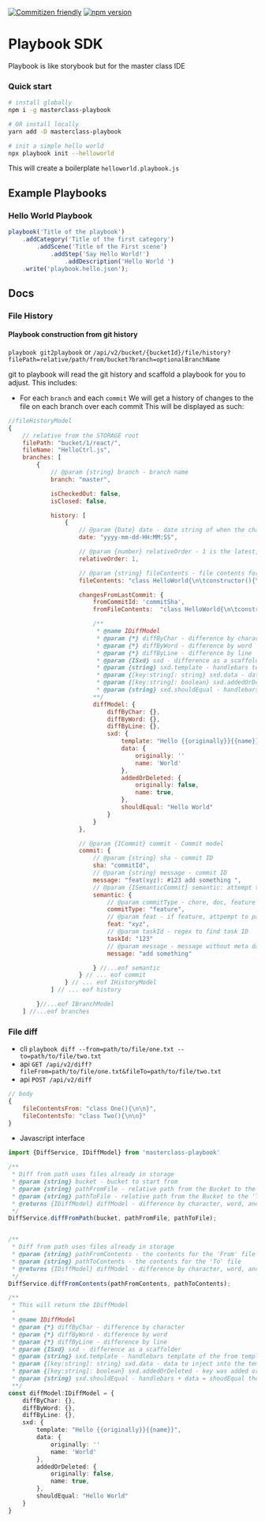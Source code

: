 [![Commitizen friendly](https://img.shields.io/badge/commitizen-friendly-brightgreen.svg)](http://commitizen.github.io/cz-cli/)
[![npm version](http://img.shields.io/npm/v/masterclass-playbook.svg?style=flat)](https://www.npmjs.com/package/masterclass-playbook "View this project on npm")


# Playbook SDK
Playbook is like storybook but for the master class IDE 

### Quick start
```bash
# install globally
npm i -g masterclass-playbook

# OR install locally
yarn add -D masterclass-playbook

# init a simple hello world 
npx playbook init --helloworld
```

This will create a boilerplate `helloworld.playbook.js`

## Example Playbooks 
### Hello World Playbook 
```js
playbook('Title of the playbook')
	.addCategory('Title of the first category')
		.addScene('Title of the First scene')
			.addStep('Say Hello World!')
				.addDescription('Hello World ')
    .write('playbook.hello.json');
```


## Docs
### File History 
#### Playbook construction from git history
`playbook git2playbook`
or `/api/v2/bucket/{bucketId}/file/history?filePath=relative/path/from/bucket?branch=optionalBranchName`

git to playbook will read the git history and scaffold a playbook for you to adjust. 
This includes:

* For each `branch` and each `commit`
We will get a history of changes to the file on each branch over each commit 
This will be displayed as such: 
```js
//fileHistoryModel
{
	// relative from the STORAGE root 
	filePath: "bucket/1/react/", 
	fileName: "HelloCtrl.js", 
	branches: [
		{
			// @param {string} branch - branch name 
			branch: "master",

			isCheckedOut: false,
			isClosed: false, 

			history: [
				{
					// @param {Date} date - date string of when the change was made for ordering 
					date: "yyyy-mm-dd-HH:MM:SS",

					// @param {number} relativeOrder - 1 is the latest, 2 is the second to latest
					relativeOrder: 1, 

					// @param {string} fileContents - file contents for this commit 
					fileContents: "class HelloWorld{\n\tconstructor(){\n\t}\n}",

					changesFromLastCommit: {
						fromCommitId: 'commitSha', 
						fromFileContents:  "class HelloWorld{\n\tconstructor(){}\n}",

						/**
						 * @name IDiffModel
						 * @param {*} diffByChar - difference by character 
						 * @param {*} diffByWord - difference by word 
						 * @param {*} diffByLine - difference by line 
						 * @param {ISxd} sxd - difference as a scaffolder
						 * @param {string} sxd.template - handlebars template of the  from template
						 * @param {[key:string]: string} sxd.data - data to inject into the template to end up with the 'To' file
						 * @param {[key:string]: boolean} sxd.addedOrDeleted - key was added or removed in the resulting 'To' file
						 * @param {string} sxd.shouldEqual - handlebars + data = shoudEqual the 'To' file 
						**/
						diffModel: {
							diffByChar: {},
							diffByWord: {},
							diffByLine: {}, 
							sxd: {
								template: "Hello {{originally}}{{name}}",
								data: {
									originally: ''
									name: 'World'
								},
								addedOrDeleted: {
									originally: false,
									name: true,
								},
								shouldEqual: "Hello World"
							}
						}
					}, 

					// @param {ICommit} commit - Commit model 
					commit: {
						// @param {string} sha - commit ID
						sha: "commitId",
						// @param {string} message - commit ID
						message: "feat(xyz): #123 add something ",
						// @param {ISemanticCommit} semantic: attempt to parse the semantic commit
						semantic: {
							// @param commitType - chore, doc, feature
							commitType: "feature",
							// @param feat - if feature, attpempt to parse shortcode 
							feat: "xyz",
							// @param taskId - regex to find task ID
							taskId: "123"
							// @param message - message without meta data 
							message: "add something"

						} //...eof semantic 
					} // ... eof commit 
				} // ... eof IHistoryModel
			] // ... eof history 

		}//...eof IBranchModel
	] //...eof branches
```


### File diff
* cli `playbook diff --from=path/to/file/one.txt --to=path/to/file/two.txt`
* api `GET /api/v2/diff?fileFrom=path/to/file/one.txt&fileTo=path/to/file/two.txt`
* api `POST /api/v2/diff`
```js
// body 
{
	fileContentsFrom: "class One(){\n\n}",
	fileContentsTo: "class Two(){\n\n}"
}
```

* Javascript interface 
```ts
import {DiffService, IDiffModel} from 'masterclass-playbook'

/**
 * Diff from path uses files already in storage 
 * @param {string} bucket - bucket to start from 
 * @param {string} pathFromFile - relative path from the Bucket to the 'From' file
 * @param {string} pathToFile - relative path from the Bucket to the 'To' file
 * @returns {IDiffModel} diffModel - difference by character, word, and line and the Sxd from to data 
 */
DiffService.diffFromPath(bucket, pathFromFile, pathToFile);


/**
 * Diff from path uses files already in storage 
 * @param {string} pathFromContents - the contents for the 'From' file
 * @param {string} pathToContents - the contents for the 'To' file
 * @returns {IDiffModel} diffModel - difference by character, word, and line and the Sxd from to data 
 */
DiffService.diffFromContents(pathFromContents, pathToContents);

/**
 * This will return the IDiffModel
 * 
 * @name IDiffModel
 * @param {*} diffByChar - difference by character 
 * @param {*} diffByWord - difference by word 
 * @param {*} diffByLine - difference by line 
 * @param {ISxd} sxd - difference as a scaffolder
 * @param {string} sxd.template - handlebars template of the from template
 * @param {[key:string]: string} sxd.data - data to inject into the template to end up with the 'To' file
 * @param {[key:string]: boolean} sxd.addedOrDeleted - key was added or removed in the resulting 'To' file
 * @param {string} sxd.shouldEqual - handlebars + data = shoudEqual the 'To' file 
 **/
const diffModel:IDiffModel = {
	diffByChar: {},
	diffByWord: {},
	diffByLine: {}, 
	sxd: {
		template: "Hello {{originally}}{{name}}",
		data: {
			originally: ''
			name: 'World'
		},
		addedOrDeleted: {
			originally: false,
			name: true,
		},
		shouldEqual: "Hello World"
	}
}
```
